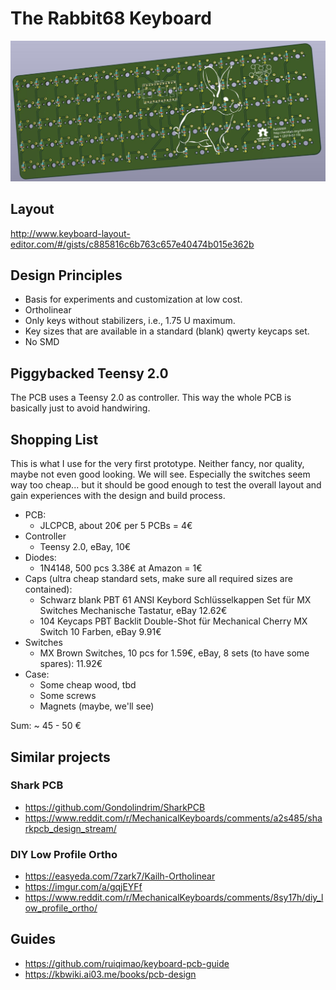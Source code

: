 # The Rabbit68 Keyboard

![](images/rabbit68-rev1-rendered-bg.jpg)

## Layout

http://www.keyboard-layout-editor.com/#/gists/c885816c6b763c657e40474b015e362b

## Design Principles

- Basis for experiments and customization at low cost.
- Ortholinear
- Only keys without stabilizers, i.e., 1.75 U maximum.
- Key sizes that are available in a standard (blank) qwerty keycaps set.
- No SMD

## Piggybacked Teensy 2.0

The PCB uses a Teensy 2.0 as controller. This way the whole PCB is basically just to avoid handwiring.


## Shopping List

This is what I use for the very first prototype. Neither fancy, nor quality, maybe not even good looking. We will see. Especially the switches seem way too cheap... but it should be good enough to test the overall layout and gain experiences with the design and build process.

- PCB: 
  - JLCPCB, about 20€ per 5 PCBs = 4€
- Controller
  - Teensy 2.0, eBay, 10€
- Diodes:
  - 1N4148, 500 pcs 3.38€ at Amazon = 1€
- Caps (ultra cheap standard sets, make sure all required sizes are contained): 
   - Schwarz blank PBT 61 ANSI Keybord Schlüsselkappen Set für MX Switches Mechanische Tastatur, eBay 12.62€
   - 104 Keycaps PBT Backlit Double-Shot für Mechanical Cherry MX Switch 10 Farben, eBay 9.91€
- Switches
  - MX Brown Switches, 10 pcs for 1.59€, eBay, 8 sets (to have some spares): 11.92€
- Case:
  - Some cheap wood, tbd
  - Some screws
  - Magnets (maybe, we'll see)

Sum: ~ 45 - 50 €

## Similar projects

### Shark PCB
- https://github.com/Gondolindrim/SharkPCB
- https://www.reddit.com/r/MechanicalKeyboards/comments/a2s485/sharkpcb_design_stream/

### DIY Low Profile Ortho
- https://easyeda.com/7zark7/Kailh-Ortholinear
- https://imgur.com/a/gqjEYFf
- https://www.reddit.com/r/MechanicalKeyboards/comments/8sy17h/diy_low_profile_ortho/

## Guides
- https://github.com/ruiqimao/keyboard-pcb-guide
- https://kbwiki.ai03.me/books/pcb-design
